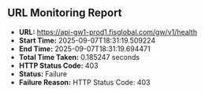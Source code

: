 ## URL Monitoring Report

- **URL:** https://api-gw1-prod1.fisglobal.com/gw/v1/health
- **Start Time:** 2025-09-07T18:31:19.509224
- **End Time:** 2025-09-07T18:31:19.694471
- **Total Time Taken:** 0.185247 seconds
- **HTTP Status Code:** 403
- **Status:** Failure
- **Failure Reason:** HTTP Status Code: 403
